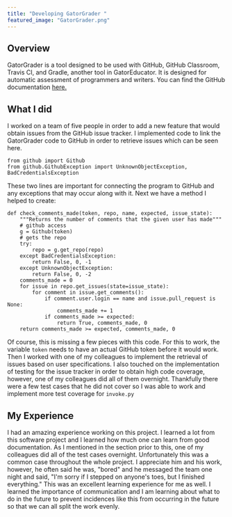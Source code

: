 ```yaml
---
title: "Developing GatorGrader "
featured_image: "GatorGrader.png"
---
```

## Overview

GatorGrader is a tool designed to be used with GitHub, GitHub Classroom, Travis CI,
and Gradle, another tool in GatorEducator. It is designed for automatic assessment
of programmers and writers. You can find the GitHub documentation
[here.](https://github.com/GatorEducator/gatorgrader)

## What I did

I worked on a team of five people in order to add a new feature that would
obtain issues from the GitHub issue tracker. I implemented code to link the
GatorGrader code to GitHub in order to retrieve issues which can be seen here.
```
from github import Github
from github.GithubException import UnknownObjectException, BadCredentialsException
```
These two lines are important for connecting the program to GitHub and any
exceptions that may occur along with it. Next we have a method I helped to create:
```
def check_comments_made(token, repo, name, expected, issue_state):
    """Returns the number of comments that the given user has made"""
    # github access
    g = Github(token)
    # gets the repo
    try:
        repo = g.get_repo(repo)
    except BadCredentialsException:
        return False, 0, -1
    except UnknownObjectException:
        return False, 0, -2
    comments_made = 0
    for issue in repo.get_issues(state=issue_state):
        for comment in issue.get_comments():
            if comment.user.login == name and issue.pull_request is None:
                comments_made += 1
            if comments_made >= expected:
                return True, comments_made, 0
    return comments_made >= expected, comments_made, 0
```
Of course, this is missing a few pieces with this code. For this to work, the
variable `token` needs to have an actual GitHub token before it would work.
Then I worked with one of my colleagues to implement the retrieval of issues
based on user specifications. I also touched on the implementation of testing for
the issue tracker in order to obtain high code coverage, however, one of my
colleagues did all of them overnight. Thankfully there were a few test cases
that he did not cover so I was able to work and implement more test coverage
for `invoke.py`

## My Experience

I had an amazing experience working on this project. I learned a lot from this
software project and I learned how much one can learn from good documentation.
As I mentioned in the section prior to this, one of my colleagues did all of the
test cases overnight. Unfortunately this was a common case throughout the whole project.
I appreciate him and his work, however, he often said he was, "bored" and he messaged
the team one night and said, "I'm sorry if I stepped on anyone's toes, but I
finished everything." This was an excellent learning experience for me as well.
I learned the importance of communication and I am learning about what to do
in the future to prevent incidences like this from occurring in the future so
that we can all split the work evenly.
